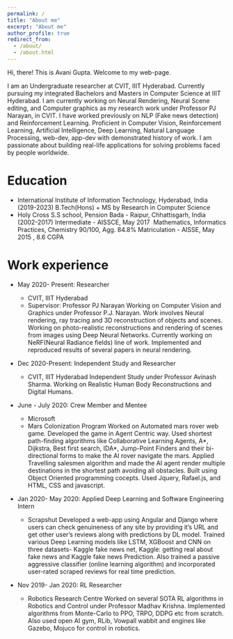 ```yaml
---
permalink: /
title: "About me"
excerpt: "About me"
author_profile: true
redirect_from: 
  - /about/
  - /about.html
---
```

Hi, there!
This is Avani Gupta.
Welcome to my web-page.

I am an Undergraduate researcher at CVIT, IIIT Hyderabad. Currently pursuing my integrated Bachelors and Masters in Computer Science at IIIT Hyderabad.
I am currently working on Neural Rendering, Neural Scene editing, and Computer graphics as my research work under Professor PJ Narayan, in CVIT. I have worked previously on NLP (Fake news detection) and Reinforcement Learning. Proficient in Computer Vision, Reinforcement Learning, Artificial Intelligence, Deep Learning, Natural Language Processing, web-dev, app-dev with demonstrated history of work.
I am passionate about building real-life applications for solving problems faced by people worldwide.

Education
======
* International Institute of Information Technology, Hyderabad, India (2019-2023)
B.Tech(Hons) + MS by Research in Computer Science
* Holy Cross S.S school, Pension Bada - Raipur, Chhattisgarh, India (2002-2017)
Intermediate - AISSCE, May 2017 
Mathematics, Informatics Practices, Chemistry 90/100, Agg. 84.8%​
Matriculation - AISSE, May 2015 , 8.6 CGPA

Work experience
======
* May 2020- Present: Researcher
  * CVIT, IIIT Hyderabad
  * Supervisor: Professor PJ Narayan
  Working on Computer Vision and Graphics under Professor P.J. Narayan. Work involves Neural rendering, ray tracing and 3D reconstruction of objects and scenes. Working on photo-realistic reconstructions and rendering of scenes from images using Deep Neural Networks. Currently working on NeRF(Neural Radiance fields) line of work. Implemented and reproduced results of several papers in neural rendering.



* Dec 2020-Present: Independent Study and Researcher
  * CVIT, IIIT Hyderabad
  Independent Study under Professor Avinash Sharma. Working on Realistic Human Body Reconstructions and Digital Humans.

* June - July 2020: Crew Member and Mentee
  * Microsoft
  * Mars Colonization Program
  Worked on Automated mars rover web game. Developed the game in Agent Centric way. Used shortest path-finding algorithms like Collaborative Learning Agents, A*, Dijkstra, Best first search, IDA*, Jump-Point Finders and their bi-directional forms to make the AI rover navigate the mars. Applied Travelling salesmen algorithm and made the AI agent render multiple destinations in the shortest path avoiding all obstacles. Built using Object Oriented programming cocepts. Used Jquery, Rafael.js, and HTML, CSS and javascript.
 


* Jan 2020- May 2020: Applied Deep Learning and Software Engineering Intern
  * Scrapshut
  Developed a web-app using Angular and Django where users can check genuineness of any site by providing it’s URL and get other user’s reviews along with predictions by DL model. Trained various Deep Learning models like LSTM, XGBoost and CNN on three datasets- Kaggle fake news net, Kaggle: getting real about fake news and Kaggle fake news Prediction. Also trained a passive aggressive classifier (online learning algorithm) and incorporated user-rated scraped reviews for real time prediction.


* Nov 2019- Jan 2020: RL Researcher
  * Robotics Research Centre
Worked on several SOTA RL algorithms in Robotics and Control under Professor Madhav Krishna.
Implemented algorithms from Monte-Carlo to PPO, TRPO, DDPG etc from scratch. Also used open AI gym, RLib, Vowpall wabbit and engines like Gazebo, Mojuco for control in robotics.





